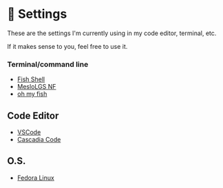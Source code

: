 # :wrench: Settings

These are the settings I'm currently using in my code editor, terminal, etc.

If it makes sense to you, feel free to use it.

### Terminal/command line
- [Fish Shell](https://fishshell.com/)
- [MesloLGS NF](https://github.com/romkatv/powerlevel10k#fonts)
- [oh my fish](https://github.com/oh-my-fish/oh-my-fish)

## Code Editor
- [VSCode](https://code.visualstudio.com/)
- [Cascadia Code](https://github.com/microsoft/cascadia-code)

## O.S.
- [Fedora Linux](https://getfedora.org/)

